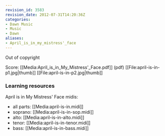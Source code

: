 ```yaml
---
revision_id: 3583
revision_date: 2012-07-31T14:20:36Z
categories:
- Dawn Music
- Music
- Dawn
aliases:
- April_is_in_my_mistress'_face
---
```


Out of copyright

Score: 
[[Media:April_is_in_My_Mistress'_Face.pdf‎]] (pdf)
[[File:april-is-in-p1.jpg|thumb]] [[File:april-is-in-p2.jpg|thumb]]

### Learning resources
April is in My Mistress' Face midis:
* all parts: [[Media:april-is-in.midi]]
* soprano: [[Media:april-is-in-sop.midi]]
* alto: [[Media:april-is-in-alto.midi]]
* tenor: [[Media:april-is-in-tenor.midi]]
* bass: [[Media:april-is-in-bass.midi]]



